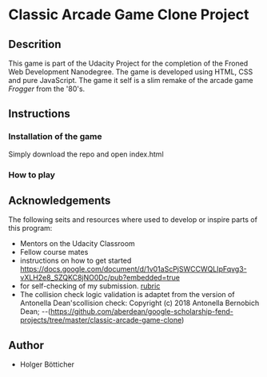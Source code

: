 # Classic Arcade Game Clone Project

## Descrition
This game is part of the Udacity Project for the completion of the Froned Web Development Nanodegree. The game is developed using HTML, CSS and pure JavaScript.
The game it self is a slim remake of the arcade game *Frogger* from the '80's.

## Instructions

### Installation of the game
Simply download the repo and open index.html

### How to play

## Acknowledgements
The following seits and resources where used to develop or inspire parts of this program:

- Mentors on the Udacity Classroom
- Fellow course mates
- instructions on how to get started https://docs.google.com/document/d/1v01aScPjSWCCWQLIpFqvg3-vXLH2e8_SZQKC8jNO0Dc/pub?embedded=true
- for self-checking of my submission. [rubric](https://review.udacity.com/#!/rubrics/15/view)
- The collision check logic validation is adaptet from  the version of Antonella Dean'scollision check: Copyright (c) 2018 Antonella Bernobich Dean;
--(https://github.com/aberdean/google-scholarship-fend-projects/tree/master/classic-arcade-game-clone)


## Author
- Holger Bötticher
